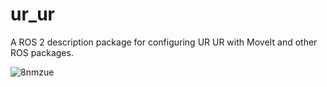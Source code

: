 # ur_ur
A ROS 2 description package for configuring UR UR with MoveIt and other ROS packages. 

![8nmzue](https://github.com/peterdavidfagan/ur_ur/assets/42982057/b80f55ee-4fff-4db2-9151-f8fb6ea96641)
